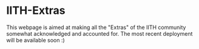 # IITH-Extras

This webpage is aimed at making all the "Extras" of the IITH community somewhat acknowledged and  accounted for.
The most recent deployment will be available soon :)

